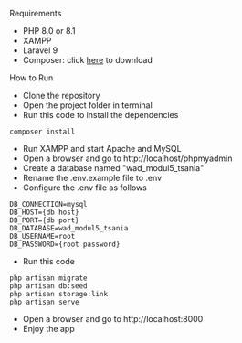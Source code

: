 Requirements
- PHP 8.0 or 8.1
- XAMPP
- Laravel 9
- Composer: click [here](https://getcomposer.org/download/) to download

How to Run
- Clone the repository
- Open the project folder in terminal
- Run this code to install the dependencies
```
composer install
```
- Run XAMPP and start Apache and MySQL
- Open a browser and go to http://localhost/phpmyadmin
- Create a database named "wad_modul5_tsania"
- Rename the .env.example file to .env
- Configure the .env file as follows
```
DB_CONNECTION=mysql
DB_HOST={db host}
DB_PORT={db port}
DB_DATABASE=wad_modul5_tsania
DB_USERNAME=root
DB_PASSWORD={root password}
```
- Run this code
```
php artisan migrate
php artisan db:seed
php artisan storage:link
php artisan serve
```
- Open a browser and go to http://localhost:8000
- Enjoy the app